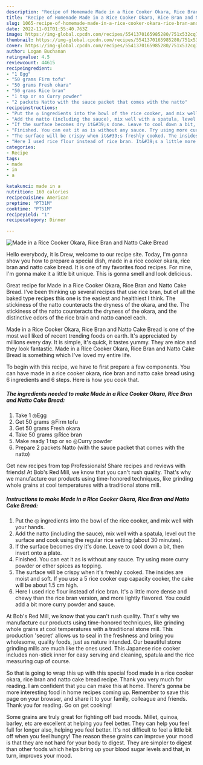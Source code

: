```yaml
---
description: "Recipe of Homemade Made in a Rice Cooker Okara, Rice Bran and Natto Cake Bread"
title: "Recipe of Homemade Made in a Rice Cooker Okara, Rice Bran and Natto Cake Bread"
slug: 1065-recipe-of-homemade-made-in-a-rice-cooker-okara-rice-bran-and-natto-cake-bread
date: 2022-11-01T01:55:40.763Z
image: https://img-global.cpcdn.com/recipes/5541370165985280/751x532cq70/made-in-a-rice-cooker-okara-rice-bran-and-natto-cake-bread-recipe-main-photo.jpg
thumbnail: https://img-global.cpcdn.com/recipes/5541370165985280/751x532cq70/made-in-a-rice-cooker-okara-rice-bran-and-natto-cake-bread-recipe-main-photo.jpg
cover: https://img-global.cpcdn.com/recipes/5541370165985280/751x532cq70/made-in-a-rice-cooker-okara-rice-bran-and-natto-cake-bread-recipe-main-photo.jpg
author: Logan Buchanan
ratingvalue: 4.5
reviewcount: 44615
recipeingredient:
- "1 Egg"
- "50 grams Firm tofu"
- "50 grams Fresh okara"
- "50 grams Rice bran"
- "1 tsp or so Curry powder"
- "2 packets Natto with the sauce packet that comes with the natto"
recipeinstructions:
- "Put the ◎ ingredients into the bowl of the rice cooker, and mix well with your hands."
- "Add the natto (including the sauce), mix well with a spatula, level out the surface and cook using the regular rice setting (about 30 minutes)."
- "If the surface becomes dry it&#39;s done. Leave to cool down a bit, then invert onto a plate."
- "Finished. You can eat it as is without any sauce. Try using more curry powder or other spices as topping."
- "The surface will be crispy when it&#39;s freshly cooked. The insides are moist and soft. If you use a 5 rice cooker cup capacity cooker, the cake will be about 1.5 cm high."
- "Here I used rice flour instead of rice bran. It&#39;s a little more dense and chewy than the rice bran version, and more lightly flavored. You could add a bit more curry powder and sauce."
categories:
- Recipe
tags:
- made
- in
- a

katakunci: made in a 
nutrition: 160 calories
recipecuisine: American
preptime: "PT31M"
cooktime: "PT51M"
recipeyield: "1"
recipecategory: Dinner

---
```



![Made in a Rice Cooker Okara, Rice Bran and Natto Cake Bread](https://img-global.cpcdn.com/recipes/5541370165985280/751x532cq70/made-in-a-rice-cooker-okara-rice-bran-and-natto-cake-bread-recipe-main-photo.jpg)

Hello everybody, it is Drew, welcome to our recipe site. Today, I'm gonna show you how to prepare a special dish, made in a rice cooker okara, rice bran and natto cake bread. It is one of my favorites food recipes. For mine, I'm gonna make it a little bit unique. This is gonna smell and look delicious.

Great recipe for Made in a Rice Cooker Okara, Rice Bran and Natto Cake Bread. I&#39;ve been thinking up several recipes that use rice bran, but of all the baked type recipes this one is the easiest and healthiest I think. The stickiness of the natto counteracts the dryness of the okara, and the. The stickiness of the natto counteracts the dryness of the okara, and the distinctive odors of the rice brain and natto cancel each.

Made in a Rice Cooker Okara, Rice Bran and Natto Cake Bread is one of the most well liked of recent trending foods on earth. It's appreciated by millions every day. It is simple, it's quick, it tastes yummy. They are nice and they look fantastic. Made in a Rice Cooker Okara, Rice Bran and Natto Cake Bread is something which I've loved my entire life.


To begin with this recipe, we have to first prepare a few components. You can have made in a rice cooker okara, rice bran and natto cake bread using 6 ingredients and 6 steps. Here is how you cook that.

<!--inarticleads1-->

##### The ingredients needed to make Made in a Rice Cooker Okara, Rice Bran and Natto Cake Bread:

1. Take 1 ◎Egg
1. Get 50 grams ◎Firm tofu
1. Get 50 grams Fresh okara
1. Take 50 grams ◎Rice bran
1. Make ready 1 tsp or so ◎Curry powder
1. Prepare 2 packets Natto (with the sauce packet that comes with the natto)


Get new recipes from top Professionals! Share recipes and reviews with friends! At Bob&#39;s Red Mill, we know that you can&#39;t rush quality. That&#39;s why we manufacture our products using time-honored techniques, like grinding whole grains at cool temperatures with a traditional stone mill. 

<!--inarticleads2-->

##### Instructions to make Made in a Rice Cooker Okara, Rice Bran and Natto Cake Bread:

1. Put the ◎ ingredients into the bowl of the rice cooker, and mix well with your hands.
1. Add the natto (including the sauce), mix well with a spatula, level out the surface and cook using the regular rice setting (about 30 minutes).
1. If the surface becomes dry it&#39;s done. Leave to cool down a bit, then invert onto a plate.
1. Finished. You can eat it as is without any sauce. Try using more curry powder or other spices as topping.
1. The surface will be crispy when it&#39;s freshly cooked. The insides are moist and soft. If you use a 5 rice cooker cup capacity cooker, the cake will be about 1.5 cm high.
1. Here I used rice flour instead of rice bran. It&#39;s a little more dense and chewy than the rice bran version, and more lightly flavored. You could add a bit more curry powder and sauce.


At Bob&#39;s Red Mill, we know that you can&#39;t rush quality. That&#39;s why we manufacture our products using time-honored techniques, like grinding whole grains at cool temperatures with a traditional stone mill. This production &#39;secret&#39; allows us to seal in the freshness and bring you wholesome, quality foods, just as nature intended. Our beautiful stone grinding mills are much like the ones used. This Japanese rice cooker includes non-stick inner for easy serving and cleaning, spatula and the rice measuring cup of course. 

So that is going to wrap this up with this special food made in a rice cooker okara, rice bran and natto cake bread recipe. Thank you very much for reading. I am confident that you can make this at home. There's gonna be more interesting food in home recipes coming up. Remember to save this page on your browser, and share it to your family, colleague and friends. Thank you for reading. Go on get cooking!

Some grains are truly great for fighting off bad moods. Millet, quinoa, barley, etc are excellent at helping you feel better. They can help you feel full for longer also, helping you feel better. It's not difficult to feel a little bit off when you feel hungry! The reason these grains can improve your mood is that they are not hard for your body to digest. They are simpler to digest than other foods which helps bring up your blood sugar levels and that, in turn, improves your mood.
